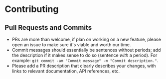 # Contributing

## Pull Requests and Commits

* PRs are more than welcome, if plan on working on a new feature, please open an issue to make sure it's viable and worth our time.
* Commit messages should essentially be sentences without periods; add the description if it makes sense to do so (sentence *with* a period). For example: `git commit -am "Commit message" -m "Commit description."`.
* Please add a PR description that clearly describes your changes, with links to relevant documentation, API references, etc.
